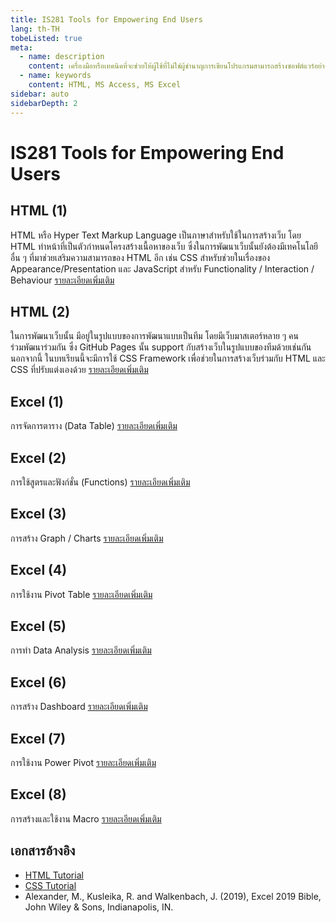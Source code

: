 ```yaml
---
title: IS281 Tools for Empowering End Users
lang: th-TH
tobeListed: true
meta:
  - name: description
    content: เครื่องมือหรือเทคนิคที่จะช่วยให้ผู้ใช้ที่ไม่ใช่ผู้ชำนาญการเขียนโปรแกรมสามารถสร้างซอฟต์แวร์อย่างง่าย หรือเพิ่มขยายแอปพลิเคชั่นที่มีอยู่ได้ ภาษาที่ใช้สำหรับการสร้างหน้าเว็บ ระบบจัดการเนื้อหา ซอฟต์แวร์กระดาษทำการ ซอฟต์แวร์จัดการฐานข้อมูล หรือเครื่องมือ และเทคนิคอื่นๆ โดยแอปพลิเคชั่นที่พัฒนาจะเน้นไปที่แอปพลิเคชั่นทางธุรกิจเป็นหลัก
  - name: keywords
    content: HTML, MS Access, MS Excel
sidebar: auto
sidebarDepth: 2
---
```


# IS281 Tools for Empowering End Users

## HTML (1)

HTML หรือ Hyper Text Markup Language เป็นภาษาสำหรับใช้ในการสร้างเว็บ โดย HTML ทำหน้าที่เป็นตัวกำหนดโครงสร้างเนื้อหาของเว็บ ซึ่งในการพัฒนาเว็บนั้นยังต้องมีเทคโนโลยีอื่น ๆ ที่มาช่วยเสริมความสามารถของ HTML อีก เช่น CSS สำหรับช่วยในเรื่องของ Appearance/Presentation และ JavaScript สำหรับ Functionality / Interaction / Behaviour [รายละเอียดเพิ่มเติม](html-01.md)

## HTML (2)

ในการพัฒนาเว็บนั้น มีอยู่ในรูปแบบของการพัฒนาแบบเป็นทีม โดยมีเว็บมาสเตอร์หลาย ๆ คนร่วมพัฒนาร่วมกัน ซึ่ง GitHub Pages นั้น support กับสร้างเว็บในรูปแบบของทีมด้วยเช่นกัน นอกจากนี้ ในบทเรียนนี้จะมีการใช้ CSS Framework เพื่อช่วยในการสร้างเว็บร่วมกับ HTML และ CSS ที่ปรับแต่งเองด้วย [รายละเอียดเพิ่มเติม](html-02.md)

## Excel (1)

การจัดการตาราง (Data Table) [รายละเอียดเพิ่มเติม](excel-01.md)

## Excel (2)

การใช้สูตรและฟังก์ชั่น (Functions) [รายละเอียดเพิ่มเติม](excel-02.md)

## Excel (3)

การสร้าง Graph / Charts [รายละเอียดเพิ่มเติม](excel-03.md)

## Excel (4)

การใช้งาน Pivot Table [รายละเอียดเพิ่มเติม](excel-04.md)

## Excel (5)

การทำ Data Analysis [รายละเอียดเพิ่มเติม](excel-05.md)

## Excel (6)

การสร้าง Dashboard [รายละเอียดเพิ่มเติม](excel-06.md)

## Excel (7)

การใช้งาน Power Pivot [รายละเอียดเพิ่มเติม](excel-07.md)

## Excel (8)

การสร้างและใช้งาน Macro [รายละเอียดเพิ่มเติม](excel-08.md)

## เอกสารอ้างอิง

- [HTML Tutorial](<https://www.w3schools.com/html/>)
- [CSS Tutorial](<https://www.w3schools.com/css/default.asp>)
- Alexander, M., Kusleika, R. and Walkenbach, J. (2019), Excel 2019 Bible, John Wiley & Sons, Indianapolis, IN.
